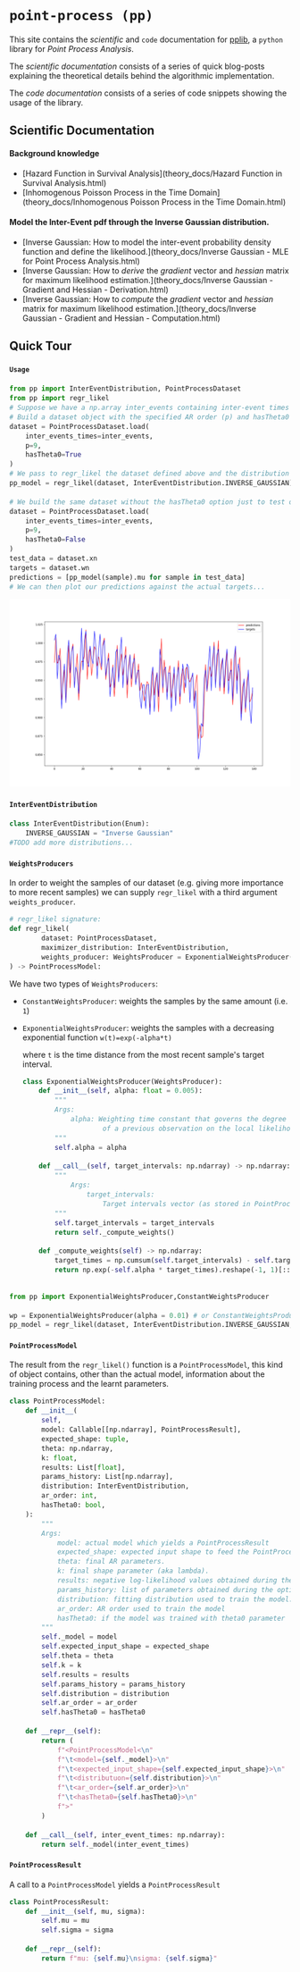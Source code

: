 # `point-process (pp)`

This site contains the *scientific* and `code` documentation for [pplib](https://github.com/andreabonvini/pplib), a `python` library for *Point Process Analysis*.

The *scientific documentation* consists of a series of quick blog-posts explaining the theoretical details behind the algorithmic implementation.

The *code documentation* consists of a series of code snippets showing the usage of the library.

## Scientific Documentation

#### Background knowledge

- [Hazard Function in Survival Analysis](theory_docs/Hazard Function in Survival Analysis.html)
- [Inhomogenous Poisson Process in the Time Domain](theory_docs/Inhomogenous Poisson Process in the Time Domain.html)

#### Model the Inter-Event pdf through the Inverse Gaussian distribution.

- [Inverse Gaussian: How to model the inter-event probability density function and define the likelihood.](theory_docs/Inverse Gaussian - MLE for Point Process Analysis.html)
- [Inverse Gaussian: How to *derive* the *gradient* vector and *hessian* matrix for maximum likelihood estimation.](theory_docs/Inverse Gaussian - Gradient and Hessian - Derivation.html)
- [Inverse Gaussian: How to *compute* the *gradient* vector and *hessian* matrix for maximum likelihood estimation.](theory_docs/Inverse Gaussian - Gradient and Hessian - Computation.html)

## Quick Tour

#### `Usage`

```python
from pp import InterEventDistribution, PointProcessDataset
from pp import regr_likel
# Suppose we have a np.array inter_events containing inter-event times expressed in seconds.
# Build a dataset object with the specified AR order (p) and hasTheta0 option (if we want to account for the bias)
dataset = PointProcessDataset.load(
    inter_events_times=inter_events,
    p=9,
    hasTheta0=True
)
# We pass to regr_likel the dataset defined above and the distribution we want to fit 
pp_model = regr_likel(dataset, InterEventDistribution.INVERSE_GAUSSIAN)

# We build the same dataset without the hasTheta0 option just to test our model:
dataset = PointProcessDataset.load(
    inter_events_times=inter_events,
    p=9,
    hasTheta0=False
)
test_data = dataset.xn
targets = dataset.wn
predictions = [pp_model(sample).mu for sample in test_data]
# We can then plot our predictions against the actual targets...
```

![](images/plot.png)

#### `InterEventDistribution`

```python
class InterEventDistribution(Enum):
    INVERSE_GAUSSIAN = "Inverse Gaussian"
#TODO add more distributions...
```

#### `WeightsProducers`

In order to weight the samples of our dataset (e.g. giving more importance to more recent samples) we can supply `regr_likel`  with a third argument `weights_producer`.

```python
# regr_likel signature:
def regr_likel(
        dataset: PointProcessDataset,
        maximizer_distribution: InterEventDistribution,
        weights_producer: WeightsProducer = ExponentialWeightsProducer()
) -> PointProcessModel:
```

We have two types of `WeightsProducers`:

- `ConstantWeightsProducer`: weights the samples by the same amount (i.e. `1`)

- `ExponentialWeightsProducer`: weights the samples with a decreasing exponential function `w(t)=exp(-alpha*t)`

	where `t` is the time distance from the most recent sample's target interval.

	```python
	class ExponentialWeightsProducer(WeightsProducer):
	    def __init__(self, alpha: float = 0.005):
	        """
	        Args:
	            alpha: Weighting time constant that governs the degree of influence
	                    of a previous observation on the local likelihood.
	        """
	        self.alpha = alpha
	
	    def __call__(self, target_intervals: np.ndarray) -> np.ndarray:
	        """
	            Args:
	                target_intervals:
	                    Target intervals vector (as stored in PointProcessDataset.wn)
	        """
	        self.target_intervals = target_intervals
	        return self._compute_weights()
	
	    def _compute_weights(self) -> np.ndarray:
	        target_times = np.cumsum(self.target_intervals) - self.target_intervals[0]
	        return np.exp(-self.alpha * target_times).reshape(-1, 1)[::-1]
	 
	```

```python
from pp import ExponentialWeightsProducer,ConstantWeightsProducer

wp = ExponentialWeightsProducer(alpha = 0.01) # or ConstantWeightsProducer()
pp_model = regr_likel(dataset, InterEventDistribution.INVERSE_GAUSSIAN, wp)
```

#### `PointProcessModel`

The result from the `regr_likel()` function is a `PointProcessModel`, this kind of object contains, other than the actual model, information about the training process and the learnt parameters.

```python
class PointProcessModel:
    def __init__(
        self,
        model: Callable[[np.ndarray], PointProcessResult],
        expected_shape: tuple,
        theta: np.ndarray,
        k: float,
        results: List[float],
        params_history: List[np.ndarray],
        distribution: InterEventDistribution,
        ar_order: int,
        hasTheta0: bool,
    ):
        """
        Args:
            model: actual model which yields a PointProcessResult
            expected_shape: expected input shape to feed the PointProcessModel with
            theta: final AR parameters.
            k: final shape parameter (aka lambda).
            results: negative log-likelihood values obtained during the optimization process (should diminuish in time).
            params_history: list of parameters obtained during the optimization process
            distribution: fitting distribution used to train the model.
            ar_order: AR order used to train the model
            hasTheta0: if the model was trained with theta0 parameter
        """
        self._model = model
        self.expected_input_shape = expected_shape
        self.theta = theta
        self.k = k
        self.results = results
        self.params_history = params_history
        self.distribution = distribution
        self.ar_order = ar_order
        self.hasTheta0 = hasTheta0

    def __repr__(self):
        return (
            f"<PointProcessModel<\n"
            f"\t<model={self._model}>\n"
            f"\t<expected_input_shape={self.expected_input_shape}>\n"
            f"\t<distributuon={self.distribution}>\n"
            f"\t<ar_order={self.ar_order}>\n"
            f"\t<hasTheta0={self.hasTheta0}>\n"
            f">"
        )

    def __call__(self, inter_event_times: np.ndarray):
        return self._model(inter_event_times)
```

#### `PointProcessResult`

A call to a `PointProcessModel` yields a `PointProcessResult`

```python
class PointProcessResult:
    def __init__(self, mu, sigma):
        self.mu = mu
        self.sigma = sigma

    def __repr__(self):
        return f"mu: {self.mu}\nsigma: {self.sigma}"
```

